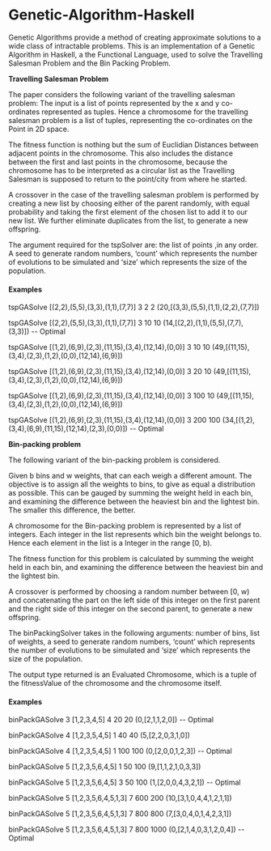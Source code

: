 # Genetic-Algorithm-Haskell

Genetic Algorithms provide a method of creating approximate solutions to a wide class of intractable problems. This is an implementation of a Genetic Algorithm in Haskell, a the Functional Language, used to solve the Travelling Salesman Problem and the Bin Packing Problem.

  **Travelling Salesman Problem**

The paper considers the following variant of the travelling salesman problem: The input is a list of points represented by the x and y co-ordinates represented as tuples. Hence a chromosome for the travelling salesman problem is a list of tuples, representing the co-ordinates on the Point in 2D space.

The fitness function is nothing but the sum of Euclidian Distances between adjacent points in the chromosome. This also includes the distance between the first and last points in the chromosome, because the chromosome has to be interpreted as a circular list as the Travelling Salesman is supposed to return to the point/city from where he started.

A crossover in the case of the travelling salesman problem is performed by creating a new list by choosing either of the parent randomly, with equal probability and taking the first element of the chosen list to add it to our new list. We further eliminate duplicates from the list, to generate a new offspring.

The argument required for the tspSolver are: the list of points ,in any order. A seed to generate random numbers, ‘count’ which represents the number of evolutions to be simulated and ‘size’ which represents the size of the population.

#### Examples

tspGASolve [(2,2),(5,5),(3,3),(1,1),(7,7)] 3 2 2(20,[(3,3),(5,5),(1,1),(2,2),(7,7)])
tspGASolve [(2,2),(5,5),(3,3),(1,1),(7,7)] 3 10 10(14,[(2,2),(1,1),(5,5),(7,7),(3,3)]) -- Optimal
tspGASolve [(1,2),(6,9),(2,3),(11,15),(3,4),(12,14),(0,0)] 3 10 10(49,[(11,15),(3,4),(2,3),(1,2),(0,0),(12,14),(6,9)])
tspGASolve [(1,2),(6,9),(2,3),(11,15),(3,4),(12,14),(0,0)] 3 20 10(49,[(11,15),(3,4),(2,3),(1,2),(0,0),(12,14),(6,9)])
tspGASolve [(1,2),(6,9),(2,3),(11,15),(3,4),(12,14),(0,0)] 3 100 10(49,[(11,15),(3,4),(2,3),(1,2),(0,0),(12,14),(6,9)])
tspGASolve [(1,2),(6,9),(2,3),(11,15),(3,4),(12,14),(0,0)] 3 200 100(34,[(1,2),(3,4),(6,9),(11,15),(12,14),(2,3),(0,0)]) -- Optimal

**Bin-packing problem**

The following variant of the bin-packing problem is considered.

Given b bins and w weights, that can each weigh a different amount. The objective is to assign all the weights to bins, to give as equal a distribution as possible. This can be gauged by summing the weight held in each bin, and examining the difference between the heaviest bin and the lightest bin. The smaller this difference, the better.

A chromosome for the Bin-packing problem is represented by a list of integers. Each integer in the list represents which bin the weight belongs to. Hence each element in the list is a Integer in the range [0, b).

The fitness function for this problem is calculated by summing the weight held in each bin, and examining the difference between the heaviest bin and the lightest bin.

A crossover is performed by choosing a random number between [0, w) and concatenating the part on the left side of this integer on the first parent and the right side of this integer on the second parent, to generate a new offspring.

The binPackingSolver takes in the following arguments: number of bins, list of weights, a seed to generate random numbers, ‘count’ which represents the number of evolutions to be simulated and ‘size’ which represents the size of the population.

The output type returned is an Evaluated Chromosome, which is a tuple of the fitnessValue of the chromosome and the chromosome itself.

#### Examples

binPackGASolve 3 [1,2,3,4,5] 4 20 20
(0,[2,1,1,2,0]) -- Optimal

binPackGASolve 4 [1,2,3,5,4,5] 1 40 40
(5,[2,2,0,3,1,0])

binPackGASolve 4 [1,2,3,5,4,5] 1 100 100
(0,[2,0,0,1,2,3]) -- Optimal

binPackGASolve 5 [1,2,3,5,6,4,5] 1 50 100
(9,[1,1,2,1,0,3,3])

binPackGASolve 5 [1,2,3,5,6,4,5] 3 50 100
(1,[2,0,0,4,3,2,1]) -- Optimal

binPackGASolve 5 [1,2,3,5,6,4,5,1,3] 7 600 200
(10,[3,1,0,4,4,1,2,1,1])

binPackGASolve 5 [1,2,3,5,6,4,5,1,3] 7 800 800
(7,[3,0,4,0,1,4,2,3,1])

binPackGASolve 5 [1,2,3,5,6,4,5,1,3] 7 800 1000
(0,[2,1,4,0,3,1,2,0,4]) -- Optimal